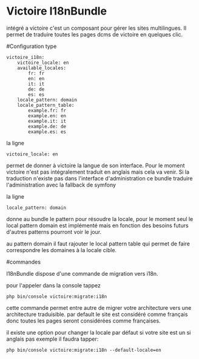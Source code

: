 # Victoire I18nBundle

intégré a victoire c'est un composant pour gérer les sites multilingues. Il permet de traduire toutes les pages dcms de victoire en quelques clic.

#Configuration type


    victoire_i18n:
        victoire_locale: en
        available_locales:
            fr: fr
            en: en
            it: it
            de: de
            es: es 
        locale_pattern: domain
        locale_pattern_table:
            example.fr: fr
            example.en: en
            example.it: it
            example.de: de
            example.es: es
  
  la ligne
  
    victoire_locale: en
    
 permet de donner à victoire la langue de son interface. Pour le moment victoire n'est pas intégralement traduit en anglais mais cela va venir. Si la traduction n'existe pas dans l'interface d'administration ce bundle traduire l'administration avec la fallback de symfony

la ligne 

    locale_pattern: domain
    
donne au bundle le pattern pour résoudre la locale, pour le moment seul le local pattern domain est implémenté mais en fonction des besoins futurs d'autres patterns pourront voir le jour.

au pattern domain il faut rajouter le local pattern table qui permet de faire correspondre les domaines à la locale cible.

#commandes

I18nBundle dispose d'une commande de migration vers i18n.

pour l'appeler dans la console tappez

    php bin/console victoire:migrate:i18n

cette commande permet entre autre de migrer votre architecture vers une architecture traduisible. par default le site est considéré comme français donc toutes les pages seront considérées comme françaises.

il existe une option pour changer la locale par défaut si votre site est un si anglais pas exemple il faudra tapper:

    php bin/console victoire:migrate:i18n --default-locale=en